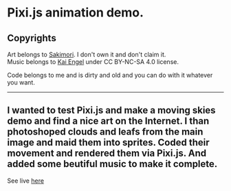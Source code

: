 # Pixi.js animation demo.

## Copyrights
Art belongs to [Sakimori](http://www.pixiv.net/member_illust.php?id=211515). I don't own it and don't claim it.<br />
Music belongs to [Kai Engel](http://www.kai-engel.com/) under CC BY-NC-SA 4.0 license.<br />

Code belongs to me and is dirty and old and you can do with it whatever you want.

---
I wanted to test Pixi.js and make a moving skies demo and find a nice art on the Internet.
I than photoshoped clouds and leafs from the main image and maid them into sprites.
Coded their movement and rendered them via Pixi.js.
And added some beutiful music to make it complete.
---

See live [here](http://elerium.org/sky3/)